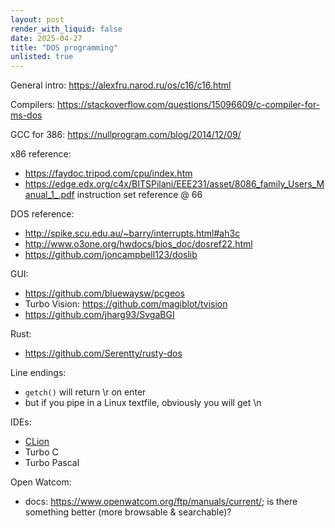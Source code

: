 ```yaml
---
layout: post
render_with_liquid: false
date: 2025-04-27
title: "DOS programming"
unlisted: true
---
```


General intro: <https://alexfru.narod.ru/os/c16/c16.html>

Compilers:
<https://stackoverflow.com/questions/15096609/c-compiler-for-ms-dos>

GCC for 386: <https://nullprogram.com/blog/2014/12/09/>

x86 reference:

- <https://faydoc.tripod.com/cpu/index.htm>
- <https://edge.edx.org/c4x/BITSPilani/EEE231/asset/8086_family_Users_Manual_1_.pdf>
  instruction set reference @ 66

DOS reference:

- <http://spike.scu.edu.au/~barry/interrupts.html#ah3c>
- <http://www.o3one.org/hwdocs/bios_doc/dosref22.html>
- <https://github.com/joncampbell123/doslib>

GUI:

- <https://github.com/bluewaysw/pcgeos>
- Turbo Vision: <https://github.com/magiblot/tvision>
- <https://github.com/jharg93/SvgaBGI>

Rust:

- <https://github.com/Serentty/rusty-dos>

Line endings:

- `getch()` will return \r on enter
- but if you pipe in a Linux textfile, obviously you will get \n

IDEs:

- [CLion](https://github.com/open-watcom/open-watcom-v2/issues/596#issuecomment-1200146390)
- Turbo C
- Turbo Pascal

Open Watcom:

- docs: <https://www.openwatcom.org/ftp/manuals/current/;> is there
  something better (more browsable & searchable)?
